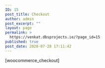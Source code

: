 ```yaml
---
ID: 15
post_title: Checkout
author: admin
post_excerpt: ""
layout: page
permalink: >
  https://venkat.dbsprojects.ie/?page_id=15
published: true
post_date: 2020-07-28 17:11:42
---
```

<!-- wp:shortcode -->[woocommerce_checkout]<!-- /wp:shortcode -->